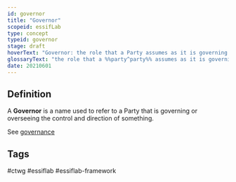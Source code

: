 ```yaml
---
id: governor
title: "Governor"
scopeid: essifLab
type: concept
typeid: governor
stage: draft
hoverText: "Governor: the role that a Party assumes as it is governing or overseeing the control and direction of something."
glossaryText: "the role that a %%party^party%% assumes as it is governing or overseeing the control and direction of something."
date: 20210601
---
```


## Definition
A **Governor** is a name used to refer to a Party that is governing or overseeing the control and direction of something.

See [governance](governance)
## Tags
#ctwg #essiflab #essiflab-framework